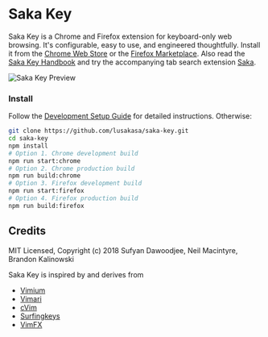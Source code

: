 # Saka Key

Saka Key is a Chrome and Firefox extension for keyboard-only web browsing. It's configurable, easy to use, and engineered thoughtfully. Install it from the [Chrome Web Store](https://chrome.google.com/webstore/detail/saka-key/hhhpdkekipnbloiiiiaokibebpdpakdp) or the [Firefox Marketplace](https://addons.mozilla.org/en-US/firefox/addon/saka-key/). Also read the [Saka Key Handbook](https://key.saka.io) and try the accompanying tab search extension [Saka](https://github.com/lusakasa/saka).

![Saka Key Preview](./docs/docs/assets/saka-key-preview.gif)

### Install

Follow the [Development Setup Guide](https://key.saka.io/docs/developers/setup.html) for detailed instructions. Otherwise:

```sh
git clone https://github.com/lusakasa/saka-key.git
cd saka-key
npm install
# Option 1. Chrome development build
npm run start:chrome
# Option 2. Chrome production build
npm run build:chrome
# Option 3. Firefox development build
npm run start:firefox
# Option 4. Firefox production build
npm run build:firefox
```

## Credits

MIT Licensed, Copyright (c) 2018 Sufyan Dawoodjee, Neil Macintyre, Brandon Kalinowski

Saka Key is inspired by and derives from

- [Vimium](https://github.com/philc/vimium)
- [Vimari](https://github.com/guyht/vimari)
- [cVim](https://github.com/1995eaton/chromium-vim)
- [Surfingkeys](https://github.com/brookhong/Surfingkeys)
- [VimFX](https://github.com/akhodakivskiy/VimFx)
